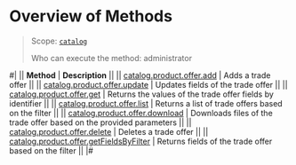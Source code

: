 # Overview of Methods

> Scope: [`catalog`](../../../scopes/permissions.md)
>
> Who can execute the method: administrator

#|
|| **Method** | **Description** ||
|| [catalog.product.offer.add](./catalog-product-offer-add.md) | Adds a trade offer ||
|| [catalog.product.offer.update](./catalog-product-offer-update.md) | Updates fields of the trade offer ||
|| [catalog.product.offer.get](./catalog-product-offer-get.md) | Returns the values of the trade offer fields by identifier ||
|| [catalog.product.offer.list](./catalog-product-offer-list.md) | Returns a list of trade offers based on the filter ||
|| [catalog.product.offer.download](./catalog-product-offer-download.md) | Downloads files of the trade offer based on the provided parameters ||
|| [catalog.product.offer.delete](./catalog-product-offer-delete.md) | Deletes a trade offer ||
|| [catalog.product.offer.getFieldsByFilter](./catalog-product-offer-get-fields-by-filter.md) | Returns fields of the trade offer based on the filter ||
|#